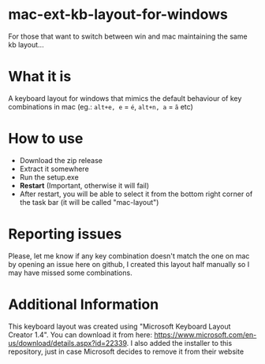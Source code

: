 # mac-ext-kb-layout-for-windows
For those that want to switch between win and mac maintaining the same kb layout...

# What it is

A keyboard layout for windows that mimics the default behaviour of key combinations in mac (eg.: `alt+e, e` = `é`, `alt+n, a` = `ã` etc)

# How to use

- Download the zip release
- Extract it somewhere
- Run the setup.exe
- __Restart__ (Important, otherwise it will fail)
- After restart, you will be able to select it from the bottom right corner of the task bar (it will be called "mac-layout")

# Reporting issues

Please, let me know if any key combination doesn't match the one on mac by opening an issue here on github, I created this layout half manually so I may have missed some combinations.

# Additional Information

This keyboard layout was created using "Microsoft Keyboard Layout Creator 1.4". You can download it from here: https://www.microsoft.com/en-us/download/details.aspx?id=22339.
I also added the installer to this repository, just in case Microsoft decides to remove it from their website
